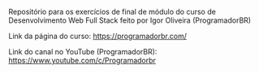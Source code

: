 Repositório para os exercícios de final de módulo do curso de Desenvolvimento Web Full Stack feito por Igor Oliveira (ProgramadorBR)

Link da página do curso: https://programadorbr.com/

Link do canal no YouTube (ProgramadorBR): https://www.youtube.com/c/Programadorbr
